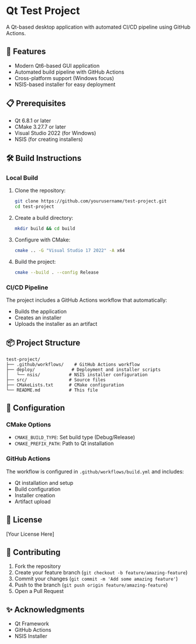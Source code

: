 # Qt Test Project

A Qt-based desktop application with automated CI/CD pipeline using GitHub Actions.

## 🚀 Features

- Modern Qt6-based GUI application
- Automated build pipeline with GitHub Actions
- Cross-platform support (Windows focus)
- NSIS-based installer for easy deployment

## 📋 Prerequisites

- Qt 6.8.1 or later
- CMake 3.27.7 or later
- Visual Studio 2022 (for Windows)
- NSIS (for creating installers)

## 🛠️ Build Instructions

### Local Build

1. Clone the repository:
   ```bash
   git clone https://github.com/yourusername/test-project.git
   cd test-project
   ```

2. Create a build directory:
   ```bash
   mkdir build && cd build
   ```

3. Configure with CMake:
   ```bash
   cmake .. -G "Visual Studio 17 2022" -A x64
   ```

4. Build the project:
   ```bash
   cmake --build . --config Release
   ```

### CI/CD Pipeline

The project includes a GitHub Actions workflow that automatically:
- Builds the application
- Creates an installer
- Uploads the installer as an artifact

## 📦 Project Structure

```
test-project/
├── .github/workflows/    # GitHub Actions workflow
├── deploy/              # Deployment and installer scripts
│   └── nsis/           # NSIS installer configuration
├── src/                # Source files
├── CMakeLists.txt      # CMake configuration
└── README.md           # This file
```

## 🔧 Configuration

### CMake Options
- `CMAKE_BUILD_TYPE`: Set build type (Debug/Release)
- `CMAKE_PREFIX_PATH`: Path to Qt installation

### GitHub Actions
The workflow is configured in `.github/workflows/build.yml` and includes:
- Qt installation and setup
- Build configuration
- Installer creation
- Artifact upload

## 📄 License

[Your License Here]

## 👥 Contributing

1. Fork the repository
2. Create your feature branch (`git checkout -b feature/amazing-feature`)
3. Commit your changes (`git commit -m 'Add some amazing feature'`)
4. Push to the branch (`git push origin feature/amazing-feature`)
5. Open a Pull Request

## ✨ Acknowledgments

- Qt Framework
- GitHub Actions
- NSIS Installer